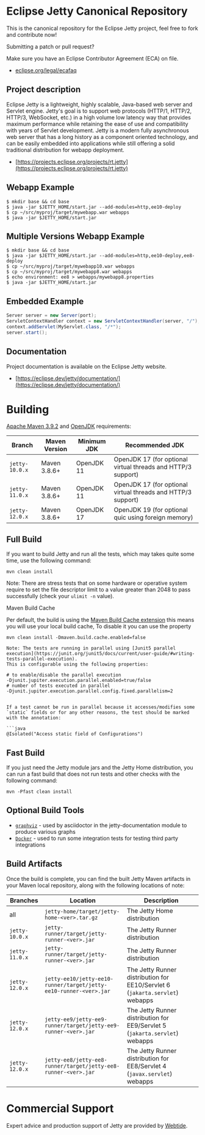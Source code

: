 # Eclipse Jetty Canonical Repository

This is the canonical repository for the Eclipse Jetty project, feel free to fork and contribute now!

Submitting a patch or pull request?

Make sure you have an Eclipse Contributor Agreement (ECA) on file.

- [eclipse.org/legal/ecafaq](https://www.eclipse.org/legal/ecafaq.php)

## Project description

Eclipse Jetty is a lightweight, highly scalable, Java-based web server and Servlet engine.
Jetty's goal is to support web protocols (HTTP/1, HTTP/2, HTTP/3, WebSocket, etc.) in a high volume low latency way that provides maximum performance while retaining the ease of use and compatibility with years of Servlet development.
Jetty is a modern fully asynchronous web server that has a long history as a component oriented technology, and can be easily embedded into applications while still offering a solid traditional distribution for webapp deployment.

- [https://projects.eclipse.org/projects/rt.jetty](https://projects.eclipse.org/projects/rt.jetty)

## Webapp Example

```shell
$ mkdir base && cd base
$ java -jar $JETTY_HOME/start.jar --add-modules=http,ee10-deploy
$ cp ~/src/myproj/target/mywebapp.war webapps
$ java -jar $JETTY_HOME/start.jar 
```

## Multiple Versions Webapp Example

```shell
$ mkdir base && cd base
$ java -jar $JETTY_HOME/start.jar --add-modules=http,ee10-deploy,ee8-deploy
$ cp ~/src/myproj/target/mywebapp10.war webapps
$ cp ~/src/myproj/target/mywebapp8.war webapps
$ echo environment: ee8 > webapps/mywebapp8.properties
$ java -jar $JETTY_HOME/start.jar 
```

## Embedded Example

```java
Server server = new Server(port);
ServletContextHandler context = new ServletContextHandler(server, "/");
context.addServlet(MyServlet.class, "/*");
server.start();
```

## Documentation

Project documentation is available on the Eclipse Jetty website.

- [https://eclipse.dev/jetty/documentation/](https://eclipse.dev/jetty/documentation/)

# Building

[Apache Maven 3.9.2](https://maven.apache.org/) and [OpenJDK](https://adoptium.net/) requirements:

| Branch         | Maven Version | Minimum JDK | Recommended JDK                                              |
|----------------|---------------|-------------|--------------------------------------------------------------|
| `jetty-10.0.x` | Maven 3.8.6+  | OpenJDK 11  | OpenJDK 17 (for optional virtual threads and HTTP/3 support) |
| `jetty-11.0.x` | Maven 3.8.6+  | OpenJDK 11  | OpenJDK 17 (for optional virtual threads and HTTP/3 support) |
| `jetty-12.0.x` | Maven 3.8.6+  | OpenJDK 17  | OpenJDK 19 (for optional quic using foreign memory)          |




## Full Build 

If you want to build Jetty and run all the tests, which may takes quite some time, use the following command:

``` shell
mvn clean install
```

Note: There are stress tests that on some hardware or operative system require to set the file descriptor limit to a value greater than 2048 to pass successfully (check your `ulimit -n` value).

Maven Build Cache

Per default, the build is using the [Maven Build Cache extension](https://maven.apache.org/extensions/maven-build-cache-extension/)
this means you will use your local build cache, To disable it you can use the property
```shell
mvn clean install -Dmaven.build.cache.enabled=false

Note: The tests are running in parallel using [Junit5 parallel execution](https://junit.org/junit5/docs/current/user-guide/#writing-tests-parallel-execution).
This is configurable using the following properties:

```
    # to enable/disable the parallel execution
    -Djunit.jupiter.execution.parallel.enabled=true/false
    # number of tests executed in parallel
    -Djunit.jupiter.execution.parallel.config.fixed.parallelism=2
```

If a test cannot be run in parallel because it accesses/modifies some `static` fields or for any other reasons, the test should be marked with the annotation:

```java
@Isolated("Access static field of Configurations")
```

## Fast Build

If you just need the Jetty module jars and the Jetty Home distribution, you can run a fast build that does not run tests and other checks with the following command:

``` shell
mvn -Pfast clean install
```

## Optional Build Tools 

* [`graphviz`](https://graphviz.org/) - used by asciidoctor in the jetty-documentation module to produce various graphs
* [`Docker`](https://www.docker.com/) - used to run some integration tests for testing third party integrations

## Build Artifacts

Once the build is complete, you can find the built Jetty Maven artifacts in your Maven local repository, along with the following locations of note:

| Branches       | Location                                                          | Description                                                                  |
|----------------|-------------------------------------------------------------------|------------------------------------------------------------------------------|
| all            | `jetty-home/target/jetty-home-<ver>.tar.gz`                       | The Jetty Home distribution                                                  |
| `jetty-10.0.x` | `jetty-runner/target/jetty-runner-<ver>.jar`                      | The Jetty Runner distribution                                                |
| `jetty-11.0.x` | `jetty-runner/target/jetty-runner-<ver>.jar`                      | The Jetty Runner distribution                                                |
| `jetty-12.0.x` | `jetty-ee10/jetty-ee10-runner/target/jetty-ee10-runner-<ver>.jar` | The Jetty Runner distribution for EE10/Servlet 6 (`jakarta.servlet`) webapps |
| `jetty-12.0.x` | `jetty-ee9/jetty-ee9-runner/target/jetty-ee9-runner-<ver>.jar`    | The Jetty Runner distribution for EE9/Servlet 5 (`jakarta.servlet`) webapps  |
| `jetty-12.0.x` | `jetty-ee8/jetty-ee8-runner/target/jetty-ee8-runner-<ver>.jar`    | The Jetty Runner distribution for EE8/Servlet 4 (`javax.servlet`) webapps    |

# Commercial Support

Expert advice and production support of Jetty are provided by [Webtide](https://webtide.com).
